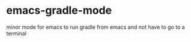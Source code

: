 emacs-gradle-mode
=================

minor mode for emacs to run gradle from emacs and not have to go to a terminal